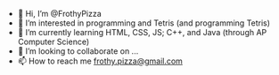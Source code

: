 - 👋 Hi, I’m @FrothyPizza
- 👀 I’m interested in programming and Tetris (and programming Tetris)
- 🌱 I’m currently learning HTML, CSS, JS; C++, and Java (through AP Computer Science)
- 💞️ I’m looking to collaborate on ...
- 📫 How to reach me frothy.pizza@gmail.com

<!---
FrothyPizza/FrothyPizza is a ✨ special ✨ repository because its `README.md` (this file) appears on your GitHub profile.
You can click the Preview link to take a look at your changes.
--->
